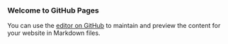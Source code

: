 ### Welcome to GitHub Pages

You can use the [editor on GitHub](https://github.com/railix/divPlayer/edit/master/README.md) to maintain and preview the content for your website in Markdown files.
